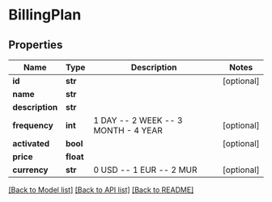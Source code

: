 # BillingPlan

## Properties
Name | Type | Description | Notes
------------ | ------------- | ------------- | -------------
**id** | **str** |  | [optional] 
**name** | **str** |  | 
**description** | **str** |  | 
**frequency** | **int** | 1 DAY -- 2 WEEK -- 3 MONTH - 4 YEAR | [optional] 
**activated** | **bool** |  | [optional] 
**price** | **float** |  | 
**currency** | **str** | 0 USD -- 1 EUR -- 2 MUR | [optional] 

[[Back to Model list]](../README.md#documentation-for-models) [[Back to API list]](../README.md#documentation-for-api-endpoints) [[Back to README]](../README.md)

